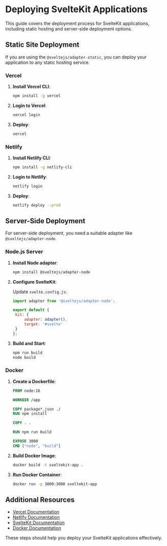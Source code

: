 # Deploying SvelteKit Applications

This guide covers the deployment process for SvelteKit applications, including static hosting and server-side deployment options.

## Static Site Deployment

If you are using the `@sveltejs/adapter-static`, you can deploy your application to any static hosting service.

### Vercel

1. **Install Vercel CLI**:

   ```bash
   npm install -g vercel
   ```

2. **Login to Vercel**:

   ```bash
   vercel login
   ```

3. **Deploy**:

   ```bash
   vercel
   ```

### Netlify

1. **Install Netlify CLI**:

   ```bash
   npm install -g netlify-cli
   ```

2. **Login to Netlify**:

   ```bash
   netlify login
   ```

3. **Deploy**:

   ```bash
   netlify deploy --prod
   ```

## Server-Side Deployment

For server-side deployment, you need a suitable adapter like `@sveltejs/adapter-node`.

### Node.js Server

1. **Install Node adapter**:

   ```bash
   npm install @sveltejs/adapter-node
   ```

2. **Configure SvelteKit**:

   Update `svelte.config.js`:

   ```js
   import adapter from '@sveltejs/adapter-node';

   export default {
   	kit: {
   		adapter: adapter(),
   		target: '#svelte'
   	}
   };
   ```

3. **Build and Start**:

   ```bash
   npm run build
   node build
   ```

### Docker

1. **Create a Dockerfile**:

   ```Dockerfile
   FROM node:16

   WORKDIR /app

   COPY package*.json ./
   RUN npm install

   COPY . .

   RUN npm run build

   EXPOSE 3000
   CMD ["node", "build"]
   ```

2. **Build Docker Image**:

   ```bash
   docker build -t sveltekit-app .
   ```

3. **Run Docker Container**:

   ```bash
   docker run -p 3000:3000 sveltekit-app
   ```

## Additional Resources

- [Vercel Documentation](https://vercel.com/docs)
- [Netlify Documentation](https://docs.netlify.com/)
- [SvelteKit Documentation](https://kit.svelte.dev/docs)
- [Docker Documentation](https://docs.docker.com/)

These steps should help you deploy your SvelteKit applications effectively.
